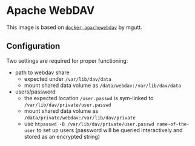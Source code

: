 # Apache WebDAV

This image is based on [`docker-apachewebdav`](https://github.com/mgutt/docker-apachewebdav) by mgutt.

## Configuration

Two settings are required for proper functioning:

* path to webdav share
  * expected under `/var/lib/dav/data`
  * mount shared data volume as `/data/webdav:/var/lib/dav/data`
* users/password
  * the expected location `/user.passwd` is sym-linked to `/var/lib/dav/private/user.passwd`
  * mount shared data volume as `/data/private/webdav:/var/lib/dav/private`
  * use `htpasswd -B /var/lib/dav/private/user.passwd name-of-the-user` to set up users (password will be queried interactively and stored as an encrypted string)
